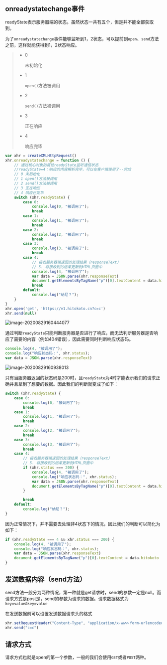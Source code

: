## onreadystatechange事件

readyState表示服务器端的状态。虽然状态一共有五个，但是并不能全部获取到。

为了`onreadystatechange`事件能够监听到1，2状态，可以提前到`open`、`send`方法之前，这样就能获得到1，2状态响应。

> - 0
>
>   未初始化
>
> - 1
>
>   `open()`方法被调用
>
> - 2
>
>   `send()`方法被调用
>
> - 3
>
>   正在响应
>
> - 4
>
>   响应完毕

```javascript
var xhr = createXMLHttpRequest()
xhr.onreadystatechange = function () {
    // 通过核心对象的属性readyState监听通信状态
    //readyState=4：响应的内容解析完毕，可以在客户端使用了--完成
    // 0 未初始化
    // 1 open()方法被调用
    // 2 send()方法被调用
    // 3 正在响应
    // 4 响应已完毕
    switch (xhr.readyState) {
        case 0:
            console.log(0, "被调用了");
            break
        case 1:
            console.log(1, "被调用了");
            break
        case 2:
            console.log(2, "被调用了");
            break
        case 3:
            console.log(3, "被调用了");
            break
        case 4:
            // 接收服务器端返回的处理结果（responseText）
            // 5. 将接收到的结果更新到HTML页面中
            console.log(4, "被调用了");
            var data = JSON.parse(xhr.responseText)
            document.getElementsByTagName("p")[0].textContent = data.hitokoto
            break
        default:
            console.log("纳尼？");
    }
}
xhr.open('get', 'https://v1.hitokoto.cn?c=c')
xhr.send(null)
```

![image-20200829160444077](https://files.alexhchu.com/2020/08/29/2367c8594f8e6.png)

通过判断`readyState`只能判断服务器是否进行了响应，而无法判断服务器是否响应了需要的内容（例如404错误），因此需要同时判断响应状态码。

```javascript
console.log(4, "被调用了");
console.log("响应状态码：", xhr.status);
var data = JSON.parse(xhr.responseText)
```

![image-20200829160938013](https://files.alexhchu.com/2020/08/29/c6aa811b76d6a.png)

只有当服务器返回的状态码是200时，且`readyState`为4时才能表示我们的请求正确并且拿到了想要的数据。因此我们的判断就变成了如下：

```javascript
switch (xhr.readyState) {
    case 0:
        console.log(0, "被调用了");
        break
    case 1:
        console.log(1, "被调用了");
        break
    case 2:
        console.log(2, "被调用了");
        break
    case 3:
        console.log(3, "被调用了");
        break
    case 4:
        // 接收服务器端返回的处理结果（responseText）
        // 5. 将接收到的结果更新到HTML页面中
        if (xhr.status === 200) {
            console.log(4, "被调用了");
            console.log("响应状态码：", xhr.status);
            var data = JSON.parse(xhr.responseText)
            document.getElementsByTagName("p")[0].textContent = data.hitokoto
        }

        break
    default:
        console.log("纳尼？");
}
```

因为正常情况下，并不需要去处理非4状态下的情况，因此我们的判断可以简化为如下：

```javascript
if (xhr.readyState === 4 && xhr.status === 200) {
    console.log(4, "被调用了");
    console.log("响应状态码：", xhr.status);
    var data = JSON.parse(xhr.responseText)
    document.getElementsByTagName("p")[0].textContent = data.hitokoto
}
```



## 发送数据内容（send方法）

send方法一般分为两种情况，第一种就是get请求时，send的参数一定是null。而请求方式是post是，send的参数为请求的数据。请求数据格式为`key=value&key=value`

在发送数据前可以设置发送数据请求头的格式

```javascript
xhr.setRequestHeader("Content-Type", "application/x-www-form-urlencoded")
xhr.send("c=c")
```



## 请求方式

请求方式也就是open的第一个参数，一般的我们会使用`GET`或者`POST`两种。